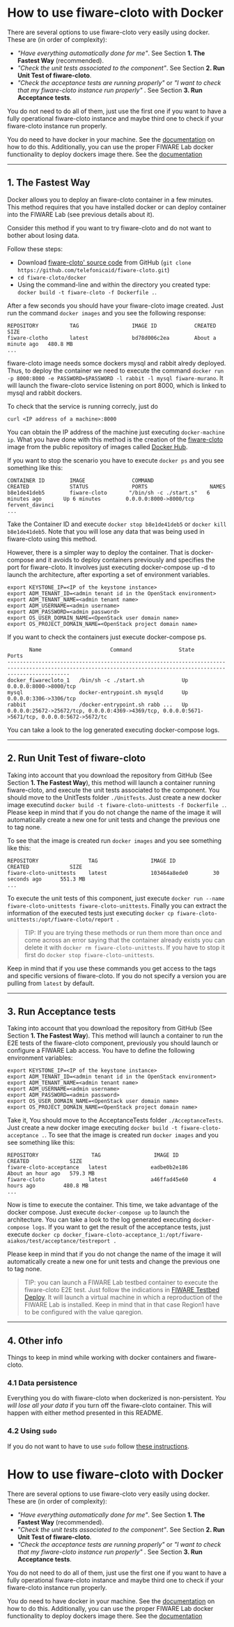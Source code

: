 
# How to use fiware-cloto with Docker

There are several options to use fiware-cloto very easily using docker. These are (in order of complexity):

- _"Have everything automatically done for me"_. See Section **1. The Fastest Way** (recommended).
- _"Check the unit tests associated to the component"_. See Section **2. Run Unit Test of fiware-cloto**.
- _"Check the acceptance tests are running properly"_ or _"I want to check that my fiware-cloto instance run properly"_ . See Section **3. Run Acceptance tests**.

You do not need to do all of them, just use the first one if you want to have a fully operational fiware-cloto instance and maybe third one to check if your fiware-cloto instance run properly.

You do need to have docker in your machine. See the [documentation](https://docs.docker.com/installation/) on how to do this. Additionally, you can use the proper FIWARE Lab docker functionality to deploy dockers image there. See the [documentation](https://docs.docker.com/installation/)

----
## 1. The Fastest Way

Docker allows you to deploy an fiware-cloto container in a few minutes. This method requires that you have installed docker or can deploy container into the FIWARE Lab (see previous details about it).

Consider this method if you want to try fiware-cloto and do not want to bother about losing data.

Follow these steps:

- Download [fiware-cloto' source code](https://github.com/telefonicaid/fiware-cloto) from GitHub (`git clone https://github.com/telefonicaid/fiware-cloto.git`)
- `cd fiware-cloto/docker`
- Using the command-line and within the directory you created type: `docker build -t fiware-cloto -f Dockerfile .`.

After a few seconds you should have your fiware-cloto image created. Just run the command `docker images` and you see the following response:

    REPOSITORY          TAG                 IMAGE ID            CREATED              SIZE
    fiware-clotho       latest              bd78d006c2ea        About a minute ago   480.8 MB
    ...

fiware-cloto image needs somce dockers mysql and rabbit alredy deployed. Thus, to deploy the container we need to execute the command `docker run -p 8000:8000 -e PASSWORD=$PASSWORD -l rabbit -l mysql fiware-murano`.
It will launch the fiware-cloto service listening on port 8000, which is linked to mysql and rabbit dockers.

To check that the service is running correcly, just do

	curl <IP address of a machine>:8000

You can obtain the IP address of the machine just executing `docker-machine ip`. What you have done with this method is the creation of the [fiware-cloto](https://hub.docker.com/r/fiware/bosun-cloto/)
image from the public repository of images called [Docker Hub](https://hub.docker.com/).

If you want to stop the scenario you have to execute `docker ps` and you see something like this:

    CONTAINER ID        IMAGE               COMMAND                  CREATED             STATUS              PORTS                    NAMES
    b8e1de41deb5        fiware-cloto       "/bin/sh -c ./start.s"   6 minutes ago       Up 6 minutes        0.0.0.0:8000->8000/tcp   fervent_davinci
    ...

Take the Container ID and execute `docker stop b8e1de41deb5` or `docker kill b8e1de41deb5`. Note that you will lose any data that was being used in fiware-cloto using this method.

However, there is a simpler way to deploy the container. That is docker-compose and it avoids to deploy containers previously and specifies the port for fiware-cloto.
It involves just executing docker-compose up -d to launch the architecture, after exporting a set of environment variables.

    export KEYSTONE_IP=<IP of the keystone instance>
    export ADM_TENANT_ID=<admin tenant id in the OpenStack environment>
    export ADM_TENANT_NAME=<admin tenant name>
    export ADM_USERNAME=<admin username>
    export ADM_PASSWORD=<admin password>
    export OS_USER_DOMAIN_NAME=<OpenStack user domain name>
    export OS_PROJECT_DOMAIN_NAME=<OpenStack project domain name>

If you want to check the containers just execute docker-compose ps.

           Name                      Command               State                                                Ports
    ----------------------------------------------------------------------------------------------------------------------------------------------------------------
    docker_fiwarecloto_1   /bin/sh -c ./start.sh            Up      0.0.0.0:8000->8000/tcp
    mysql                  docker-entrypoint.sh mysqld      Up      0.0.0.0:3306->3306/tcp
    rabbit                 /docker-entrypoint.sh rabb ...   Up      0.0.0.0:25672->25672/tcp, 0.0.0.0:4369->4369/tcp, 0.0.0.0:5671->5671/tcp, 0.0.0.0:5672->5672/tc

You can take a look to the log generated executing docker-compose logs.


----
## 2. Run Unit Test of fiware-cloto

Taking into account that you download the repository from GitHub (See Section **1. The Fastest Way**), this method will launch a container running fiware-cloto, and execute the unit tests associated to the component. You should move to the UnitTests folder `./UnitTests`. Just create a new docker image executind `docker build -t fiware-cloto-unittests -f Dockerfile .`. Please keep in mind that if you do not change the name of the image it will automatically create a new one for unit tests and change the previous one to tag none.

To see that the image is created run `docker images` and you see something like this:

    REPOSITORY                TAG                 IMAGE ID            CREATED             SIZE
    fiware-cloto-unittests    latest              103464a8ede0        30 seconds ago      551.3 MB
    ...

To execute the unit tests of this component, just execute `docker run --name fiware-cloto-unittests fiware-cloto-unittests`. Finally you can extract the information of the executed tests
just executing `docker cp fiware-cloto-unittests:/opt/fiware-cloto/report .`


> TIP: If you are trying these methods or run them more than once and come across an error saying that the container already exists you can delete it with `docker rm fiware-cloto-unittests`.
If you have to stop it first do `docker stop fiware-cloto-unittests`.

Keep in mind that if you use these commands you get access to the tags and specific versions of fiware-cloto. If you do not specify a version you are pulling from `latest` by default.


----
## 3. Run Acceptance tests

Taking into account that you download the repository from GitHub (See Section **1. The Fastest Way**). This method will launch a container to run the E2E tests of the fiware-cloto component, previously you should launch or configure a FIWARE Lab access. You have to define the following environment variables:

    export KEYSTONE_IP=<IP of the keystone instance>
    export ADM_TENANT_ID=<admin tenant id in the OpenStack environment>
    export ADM_TENANT_NAME=<admin tenant name>
    export ADM_USERNAME=<admin username>
    export ADM_PASSWORD=<admin password>
    export OS_USER_DOMAIN_NAME=<OpenStack user domain name>
    export OS_PROJECT_DOMAIN_NAME=<OpenStack project domain name>

Take it, You should move to the AcceptanceTests folder `./AcceptanceTests`. Just create a new docker image executing `docker build -t fiware-cloto-acceptance .`. To see that the image is created run `docker images` and you see something like this:

    REPOSITORY                 TAG                 IMAGE ID            CREATED             SIZE
    fiware-cloto-acceptance   latest              eadbe0b2e186        About an hour ago   579.3 MB
    fiware-cloto              latest              a46ffad45e60        4 hours ago         480.8 MB
    ...

Now is time to execute the container. This time, we take advantage of the docker compose. Just execute `docker-compose up` to launch the architecture. You can take a look to the log generated executing `docker-compose logs`. If you want to get the result of the acceptance tests, just execute `docker cp docker_fiware-cloto-acceptance_1:/opt/fiware-aiakos/test/acceptance/testreport .`

Please keep in mind that if you do not change the name of the image it will automatically create a new one for unit tests and change the previous one to tag none.

> TIP: you can launch a FIWARE Lab testbed container to execute the fiware-cloto E2E test. Just follow the indications in [FIWARE Testbed Deploy](https://hub.docker.com/r/fiware/testbed-deploy/). It will launch a virtual machine in which a reproduction of the FIWARE Lab is installed. Keep in mind that in that case Region1 have to be configured with the value qaregion.

----
## 4. Other info

Things to keep in mind while working with docker containers and fiware-cloto.

### 4.1 Data persistence
Everything you do with fiware-cloto when dockerized is non-persistent. *You will lose all your data* if you turn off the fiware-cloto container. This will happen with either method presented in this README.

### 4.2 Using `sudo`

If you do not want to have to use `sudo` follow [these instructions](http://askubuntu.com/questions/477551/how-can-i-use-docker-without-sudo).
  
# How to use fiware-cloto with Docker

There are several options to use fiware-cloto very easily using docker. These are (in order of complexity):

- _"Have everything automatically done for me"_. See Section **1. The Fastest Way** (recommended).
- _"Check the unit tests associated to the component"_. See Section **2. Run Unit Test of fiware-cloto**.
- _"Check the acceptance tests are running properly"_ or _"I want to check that my fiware-cloto instance run properly"_ . See Section **3. Run Acceptance tests**.

You do not need to do all of them, just use the first one if you want to have a fully operational fiware-cloto instance and maybe third one to check if your fiware-cloto instance run properly.

You do need to have docker in your machine. See the [documentation](https://docs.docker.com/installation/) on how to do this. Additionally, you can use the proper FIWARE Lab docker functionality to deploy dockers image there. See the [documentation](https://docs.docker.com/installation/)
